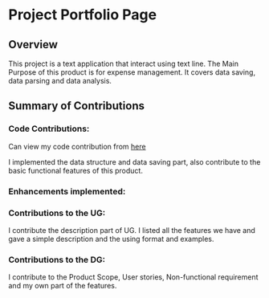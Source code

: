 # Project Portfolio Page 

## Overview
This project is a text application that interact using text line. The Main Purpose of this product is for expense management.
It covers data saving, data parsing and data analysis.

## Summary of Contributions
### Code Contributions: 
Can view my code contribution from [here](https://nus-cs2113-ay2425s2.github.io/tp-dashboard/?search=halfentise&breakdown=true)

I implemented the data structure and data saving part, also contribute to the basic functional features of this product.
### Enhancements implemented:

### Contributions to the UG:
I contribute the description part of UG. I listed all the features we have and gave a simple description and the using format and examples.
### Contributions to the DG:
I contribute to the Product Scope, User stories, Non-functional requirement and my own part of the features.